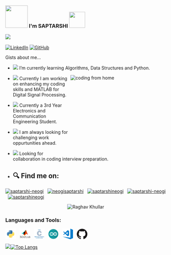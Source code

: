 ### <img src="https://i.pinimg.com/originals/00/4b/17/004b173f6e3d6843df10114e087f30a8.gif" width="70" height="70" /> I'm SAPTARSHI <img src="https://media.tenor.com/images/3b388fe03da271d2674faf85eb7c3fcd/tenor.gif" width=50 height=50 /> 


![](https://visitor-badge.glitch.me/badge?page_id=Saptarshi-prog.Saptarshi-prog)

<p align="left">
 <a href="https://www.linkedin.com/in/saptarshi-neogi-04461416b/"><img src="https://img.shields.io/badge/LinkedIn--_.svg?style=social&logo=linkedin" alt="LinkedIn"></a>
	<a href="https://github.com/Saptarshi-prog"><img src="https://img.shields.io/github/followers/Saptarshi-prog.svg?label=GitHub&style=social" alt="GitHub"></a>
</p>

Gists about me...

 -  <img height="40" src="https://raw.githubusercontent.com/innng/innng/master/assets/soulgem-madoka.gif"/>  I’m currently learning Algorithms, Data Structures and Python.
 <img align="right" alt="coding from home" src= "https://camo.githubusercontent.com/410dd0b1b800cd1e13965237beee2a32474be978/68747470733a2f2f6d656469612e67697068792e636f6d2f6d656469612f4d3967624264396e6244724f5475314d71782f67697068792e676966" height = 250 width = 300/>
 
 -  <img height="40" src="https://raw.githubusercontent.com/innng/innng/master/assets/soulgem-homura.gif"/> Currently I am working on enhancing my coding skills and MATLAB for Digital Signal Processing.
 
 -  <img height="40" src="https://raw.githubusercontent.com/innng/innng/master/assets/soulgem-mami.gif"/>  Currently a 3rd Year Electronics and Communication Engineering Student.
 
 -  <img height="30" src="https://raw.githubusercontent.com/innng/innng/master/assets/soulgem-kyoko.gif"/> I am always looking for challenging work oppurtunities ahead.
 
 -  <img height="30" src="https://raw.githubusercontent.com/innng/innng/master/assets/soulgem-sayaka.gif"/> Looking for collaboration in coding interview preparation.
 
 - ## :mag: Find me on:&nbsp; 
 <a href="https://www.linkedin.com/in/saptarshi-neogi/" target="blank"><img align="center" src="https://cdn.jsdelivr.net/npm/simple-icons@3.0.1/icons/linkedin.svg" alt="saptarshi-neogi" height="25" width="25" /></a> &nbsp;
<a href="https://www.instagram.com/neogisaptarshi/?hl=en" target="blank"><img align="center" src="https://cdn.jsdelivr.net/npm/simple-icons@3.0.1/icons/instagram.svg" alt="neogisaptarshi" height="25" width="25" /></a> &nbsp;
<a href="https://www.youtube.com/channel/UCfkz41c-uzNavOp8zlkuTIA/featured?view_as=subscriber" target="blank"><img align="center" src="https://cdn.jsdelivr.net/npm/simple-icons@3.0.1/icons/youtube.svg" alt="saptarshineogi" height="25" width="25" /></a> &nbsp;
<a href="https://in.mathworks.com/matlabcentral/profile/authors/16939921?s_tid=gn_comm" target="blank"><img align="center" src="https://cdn.jsdelivr.net/npm/simple-icons@3.0.1/icons/mathworks.svg" alt="saptarshi-neogi" height="25" width="25" /></a> &nbsp;
<a href="https://www.kaggle.com/saptarshineogi" target="blank"><img align="center" src="https://cdn.jsdelivr.net/npm/simple-icons@3.0.1/icons/kaggle.svg" alt="saptarshineogi" height="25" width="25" /></a> &nbsp;

<div align="center">
<img src="https://github.com/raghavk16/raghavk16/blob/master/connected.gif" alt="Raghav Khullar" width="350" height="200" />
</div>

### Languages and Tools:


<img align="center" alt="Python" width="33px" src="https://raw.githubusercontent.com/github/explore/80688e429a7d4ef2fca1e82350fe8e3517d3494d/topics/python/python.png" /></a> &nbsp;
<img align="center" alt="MATLAB" width="33px" src="https://raw.githubusercontent.com/github/explore/80688e429a7d4ef2fca1e82350fe8e3517d3494d/topics/matlab/matlab.png" /></a> &nbsp;
<img align="center" alt="C" width="33px" src="https://raw.githubusercontent.com/github/explore/80688e429a7d4ef2fca1e82350fe8e3517d3494d/topics/c/c.png" /></a> &nbsp;
<img align="center" alt="Arduino" width="33px" src="https://raw.githubusercontent.com/github/explore/80688e429a7d4ef2fca1e82350fe8e3517d3494d/topics/arduino/arduino.png" /></a> &nbsp;
<img align="center" alt="Visual Studio Code" width="33px" src="https://raw.githubusercontent.com/github/explore/80688e429a7d4ef2fca1e82350fe8e3517d3494d/topics/visual-studio-code/visual-studio-code.png" /></a> &nbsp;
<img align="center" alt="GitHub" width="33px" src="https://raw.githubusercontent.com/github/explore/78df643247d429f6cc873026c0622819ad797942/topics/github/github.png" /></a> &nbsp;


 
 <img src = "https://github-readme-stats.vercel.app/api?username=Saptarshi-prog&&show_icons=true&theme=radical">[![Top Langs](https://github-readme-stats.vercel.app/api/top-langs/?username=Saptarshi-prog&layout=compact&theme=merko)](https://github.com/anuraghazra/github-readme-stats)
 
 



